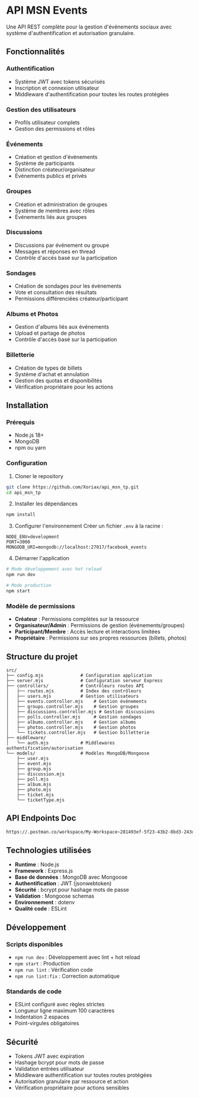 # API MSN Events

Une API REST complète pour la gestion d'événements sociaux avec système d'authentification et autorisation granulaire.

## Fonctionnalités

### Authentification
- Système JWT avec tokens sécurisés
- Inscription et connexion utilisateur
- Middleware d'authentification pour toutes les routes protégées

### Gestion des utilisateurs
- Profils utilisateur complets
- Gestion des permissions et rôles

### Événements
- Création et gestion d'événements
- Système de participants
- Distinction créateur/organisateur
- Événements publics et privés

### Groupes
- Création et administration de groupes
- Système de membres avec rôles
- Événements liés aux groupes

### Discussions
- Discussions par événement ou groupe
- Messages et réponses en thread
- Contrôle d'accès basé sur la participation

### Sondages
- Création de sondages pour les événements
- Vote et consultation des résultats
- Permissions différenciées créateur/participant

### Albums et Photos
- Gestion d'albums liés aux événements
- Upload et partage de photos
- Contrôle d'accès basé sur la participation

### Billetterie
- Création de types de billets
- Système d'achat et annulation
- Gestion des quotas et disponibilités
- Vérification propriétaire pour les actions

## Installation

### Prérequis
- Node.js 18+
- MongoDB
- npm ou yarn

### Configuration
1. Cloner le repository
```bash
git clone https://github.com/Xoriax/api_msn_tp.git
cd api_msn_tp
```

2. Installer les dépendances
```bash
npm install
```

3. Configurer l'environnement
Créer un fichier `.env` à la racine :
```env
NODE_ENV=development
PORT=3000
MONGODB_URI=mongodb://localhost:27017/facebook_events
```

4. Démarrer l'application
```bash
# Mode développement avec hot reload
npm run dev

# Mode production
npm start
```

### Modèle de permissions
- **Créateur** : Permissions complètes sur la ressource
- **Organisateur/Admin** : Permissions de gestion (événements/groupes)
- **Participant/Membre** : Accès lecture et interactions limitées
- **Propriétaire** : Permissions sur ses propres ressources (billets, photos)

## Structure du projet

```
src/
├── config.mjs              # Configuration application
├── server.mjs              # Configuration serveur Express
├── controllers/            # Contrôleurs routes API
│   ├── routes.mjs          # Index des contrôleurs
│   ├── users.mjs           # Gestion utilisateurs
│   ├── events.controller.mjs    # Gestion événements
│   ├── groups.controller.mjs    # Gestion groupes
│   ├── discussions.controller.mjs # Gestion discussions
│   ├── polls.controller.mjs     # Gestion sondages
│   ├── albums.controller.mjs    # Gestion albums
│   ├── photos.controller.mjs    # Gestion photos
│   └── tickets.controller.mjs   # Gestion billetterie
├── middleware/
│   └── auth.mjs            # Middlewares authentification/autorisation
└── models/                 # Modèles MongoDB/Mongoose
    ├── user.mjs
    ├── event.mjs
    ├── group.mjs
    ├── discussion.mjs
    ├── poll.mjs
    ├── album.mjs
    ├── photo.mjs
    ├── ticket.mjs
    └── ticketType.mjs
```

## API Endpoints Doc

```bash
https://.postman.co/workspace/My-Workspace~281493ef-5f23-43b2-8bd3-243daae25e69/collection/28620833-b1aab039-7348-4665-a0bb-68e6c9d8b7f4?action=share&creator=28620833
```

## Technologies utilisées

- **Runtime** : Node.js
- **Framework** : Express.js
- **Base de données** : MongoDB avec Mongoose
- **Authentification** : JWT (jsonwebtoken)
- **Sécurité** : bcrypt pour hashage mots de passe
- **Validation** : Mongoose schemas
- **Environnement** : dotenv
- **Qualité code** : ESLint

## Développement

### Scripts disponibles
- `npm run dev` : Développement avec lint + hot reload
- `npm start` : Production
- `npm run lint` : Vérification code
- `npm run lint:fix` : Correction automatique

### Standards de code
- ESLint configuré avec règles strictes
- Longueur ligne maximum 100 caractères
- Indentation 2 espaces
- Point-virgules obligatoires

## Sécurité

- Tokens JWT avec expiration
- Hashage bcrypt pour mots de passe
- Validation entrées utilisateur
- Middleware authentification sur toutes routes protégées
- Autorisation granulaire par ressource et action
- Vérification propriétaire pour actions sensibles
